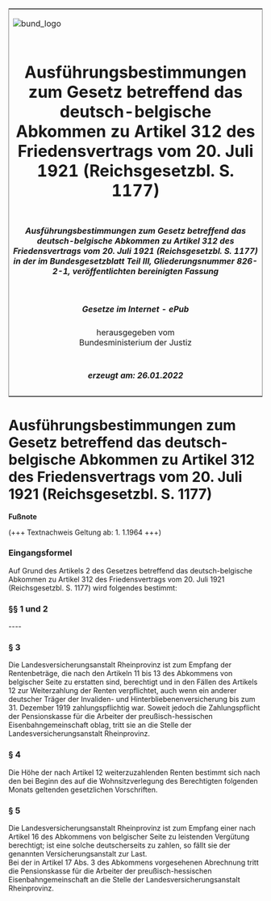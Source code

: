 <span id="DECKBLATT.html"></span>

<table border="0" frame="border" width="100%">

<tr valign="top">

<td align="left">

![bund\_logo](BfJ_2021_Web_de_de.gif)

</td>

<td align="right">

 

</td>

</tr>

<tr align="center" valign="middle">

<td colspan="2">

# Ausführungsbestimmungen zum Gesetz betreffend das deutsch-belgische Abkommen zu Artikel 312 des Friedensvertrags vom 20. Juli 1921 (Reichsgesetzbl. S. 1177)

</td>

</tr>

<tr align="center" valign="middle">

<td colspan="2">

##### Ausführungsbestimmungen zum Gesetz betreffend das deutsch-belgische Abkommen zu Artikel 312 des Friedensvertrags vom 20. Juli 1921 (Reichsgesetzbl. S. 1177) in der im Bundesgesetzblatt Teil III, Gliederungsnummer 826-2-1, veröffentlichten bereinigten Fassung

</td>

</tr>

<tr align="center" valign="middle">

<td colspan="2">

  
  

##### Gesetze im Internet - ePub  
  
herausgegeben vom  
Bundesministerium der Justiz

</td>

</tr>

<tr align="center" valign="bottom">

<td colspan="2">

  
  

##### erzeugt am: 26.01.2022

</td>

</tr>

</table>

<span id="BJNR012880921.html"></span>

# Ausführungsbestimmungen zum Gesetz betreffend das deutsch-belgische Abkommen zu Artikel 312 des Friedensvertrags vom 20. Juli 1921 (Reichsgesetzbl. S. 1177)

<div>

  
**Fußnote**

<div class="jnhtml">

<div>

<div class="jurAbsatz">

(+++ Textnachweis Geltung ab: 1. 1.1964 +++)

</div>

</div>

</div>

</div>

<span id="BJNR012880921BJNE000100314.html"></span>

### Eingangsformel  

<div>

<div class="jnhtml">

<div>

<div class="jurAbsatz">

Auf Grund des Artikels 2 des Gesetzes betreffend das deutsch-belgische
Abkommen zu Artikel 312 des Friedensvertrags vom 20. Juli 1921
(Reichsgesetzbl. S. 1177) wird folgendes bestimmt:

</div>

</div>

</div>

</div>

<span id="BJNR012880921BJNE000200314.html"></span>

### §§ 1 und 2  
\----

<span id="BJNR012880921BJNE000300314.html"></span>

### § 3  

<div>

<div class="jnhtml">

<div>

<div class="jurAbsatz">

Die Landesversicherungsanstalt Rheinprovinz ist zum Empfang der
Rentenbeträge, die nach den Artikeln 11 bis 13 des Abkommens von
belgischer Seite zu erstatten sind, berechtigt und in den Fällen des
Artikels 12 zur Weiterzahlung der Renten verpflichtet, auch wenn ein
anderer deutscher Träger der Invaliden- und Hinterbliebenenversicherung
bis zum 31. Dezember 1919 zahlungspflichtig war. Soweit jedoch die
Zahlungspflicht der Pensionskasse für die Arbeiter der
preußisch-hessischen Eisenbahngemeinschaft oblag, tritt sie an die
Stelle der Landesversicherungsanstalt Rheinprovinz.

</div>

</div>

</div>

</div>

<span id="BJNR012880921BJNE000400314.html"></span>

### § 4  

<div>

<div class="jnhtml">

<div>

<div class="jurAbsatz">

Die Höhe der nach Artikel 12 weiterzuzahlenden Renten bestimmt sich nach
den bei Beginn des auf die Wohnsitzverlegung des Berechtigten folgenden
Monats geltenden gesetzlichen Vorschriften.

</div>

</div>

</div>

</div>

<span id="BJNR012880921BJNE000500314.html"></span>

### § 5  

<div>

<div class="jnhtml">

<div>

<div class="jurAbsatz">

Die Landesversicherungsanstalt Rheinprovinz ist zum Empfang einer nach
Artikel 16 des Abkommens von belgischer Seite zu leistenden Vergütung
berechtigt; ist eine solche deutscherseits zu zahlen, so fällt sie der
genannten Versicherungsanstalt zur Last.  
Bei der in Artikel 17 Abs. 3 des Abkommens vorgesehenen Abrechnung tritt
die Pensionskasse für die Arbeiter der preußisch-hessischen
Eisenbahngemeinschaft an die Stelle der Landesversicherungsanstalt
Rheinprovinz.

</div>

</div>

</div>

</div>
